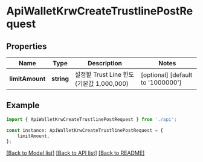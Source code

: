 # ApiWalletKrwCreateTrustlinePostRequest


## Properties

Name | Type | Description | Notes
------------ | ------------- | ------------- | -------------
**limitAmount** | **string** | 설정할 Trust Line 한도 (기본값 1,000,000) | [optional] [default to '1000000']

## Example

```typescript
import { ApiWalletKrwCreateTrustlinePostRequest } from './api';

const instance: ApiWalletKrwCreateTrustlinePostRequest = {
    limitAmount,
};
```

[[Back to Model list]](../README.md#documentation-for-models) [[Back to API list]](../README.md#documentation-for-api-endpoints) [[Back to README]](../README.md)
